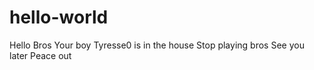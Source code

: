# hello-world
Hello Bros
Your boy Tyresse0 is in the house
Stop playing bros
See you later 
Peace out
